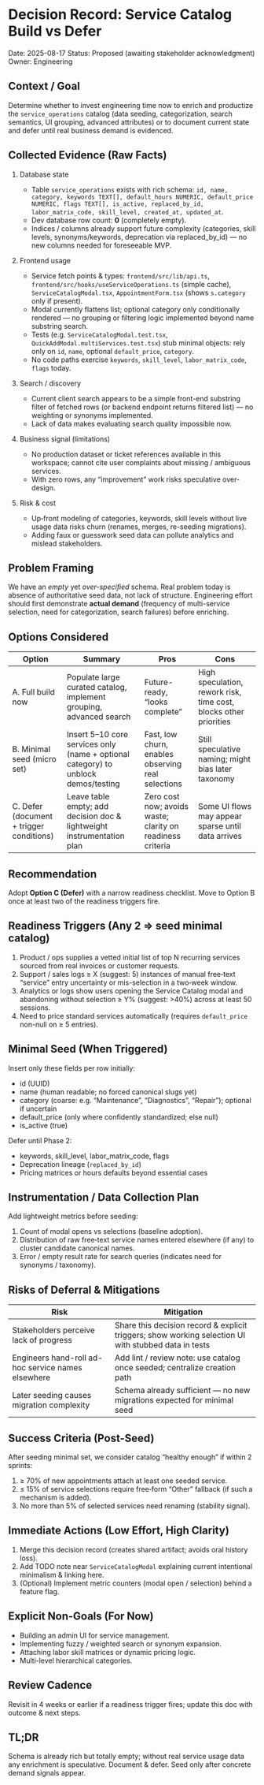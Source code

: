 # Decision Record: Service Catalog Build vs Defer

Date: 2025-08-17
Status: Proposed (awaiting stakeholder acknowledgment)
Owner: Engineering

## Context / Goal
Determine whether to invest engineering time now to enrich and productize the `service_operations` catalog (data seeding, categorization, search semantics, UI grouping, advanced attributes) or to document current state and defer until real business demand is evidenced.

## Collected Evidence (Raw Facts)

1. Database state
   - Table `service_operations` exists with rich schema: `id, name, category, keywords TEXT[], default_hours NUMERIC, default_price NUMERIC, flags TEXT[], is_active, replaced_by_id, labor_matrix_code, skill_level, created_at, updated_at`.
   - Dev database row count: **0** (completely empty).
   - Indices / columns already support future complexity (categories, skill levels, synonyms/keywords, deprecation via replaced_by_id) — no new columns needed for foreseeable MVP.

2. Frontend usage
   - Service fetch points & types: `frontend/src/lib/api.ts`, `frontend/src/hooks/useServiceOperations.ts` (simple cache), `ServiceCatalogModal.tsx`, `AppointmentForm.tsx` (shows `s.category` only if present).
   - Modal currently flattens list; optional category only conditionally rendered — no grouping or filtering logic implemented beyond name substring search.
   - Tests (e.g. `ServiceCatalogModal.test.tsx`, `QuickAddModal.multiServices.test.tsx`) stub minimal objects: rely only on `id`, `name`, optional `default_price`, `category`.
   - No code paths exercise `keywords`, `skill_level`, `labor_matrix_code`, `flags` today.

3. Search / discovery
   - Current client search appears to be a simple front-end substring filter of fetched rows (or backend endpoint returns filtered list) — no weighting or synonyms implemented.
   - Lack of data makes evaluating search quality impossible now.

4. Business signal (limitations)
   - No production dataset or ticket references available in this workspace; cannot cite user complaints about missing / ambiguous services.
   - With zero rows, any “improvement” work risks speculative over-design.

5. Risk & cost
   - Up‑front modeling of categories, keywords, skill levels without live usage data risks churn (renames, merges, re-seeding migrations).
   - Adding faux or guesswork seed data can pollute analytics and mislead stakeholders.

## Problem Framing
We have an *empty* yet *over-specified* schema. Real problem today is absence of authoritative seed data, not lack of structure. Engineering effort should first demonstrate **actual demand** (frequency of multi-service selection, need for categorization, search failures) before enriching.

## Options Considered

| Option | Summary | Pros | Cons |
|--------|---------|------|------|
| A. Full build now | Populate large curated catalog, implement grouping, advanced search | Future-ready, “looks complete” | High speculation, rework risk, time cost, blocks other priorities |
| B. Minimal seed (micro set) | Insert 5–10 core services only (name + optional category) to unblock demos/testing | Fast, low churn, enables observing real selections | Still speculative naming; might bias later taxonomy |
| C. Defer (document + trigger conditions) | Leave table empty; add decision doc & lightweight instrumentation plan | Zero cost now; avoids waste; clarity on readiness criteria | Some UI flows may appear sparse until data arrives |

## Recommendation
Adopt **Option C (Defer)** with a narrow readiness checklist. Move to Option B once at least two of the readiness triggers fire.

## Readiness Triggers (Any 2 ⇒ seed minimal catalog)

1. Product / ops supplies a vetted initial list of top N recurring services sourced from real invoices or customer requests.
2. Support / sales logs ≥ X (suggest: 5) instances of manual free‑text “service” entry uncertainty or mis-selection in a two‑week window.
3. Analytics or logs show users opening the Service Catalog modal and abandoning without selection ≥ Y% (suggest: >40%) across at least 50 sessions.
4. Need to price standard services automatically (requires `default_price` non-null on ≥ 5 entries).

## Minimal Seed (When Triggered)

Insert only these fields per row initially:

- id (UUID)
- name (human readable; no forced canonical slugs yet)
- category (coarse: e.g. “Maintenance”, “Diagnostics”, “Repair”); optional if uncertain
- default_price (only where confidently standardized; else null)
- is_active (true)

Defer until Phase 2:

- keywords, skill_level, labor_matrix_code, flags
- Deprecation lineage (`replaced_by_id`)
- Pricing matrices or hours defaults beyond essential cases

## Instrumentation / Data Collection Plan

Add lightweight metrics before seeding:

1. Count of modal opens vs selections (baseline adoption).
2. Distribution of raw free‑text service names entered elsewhere (if any) to cluster candidate canonical names.
3. Error / empty result rate for search queries (indicates need for synonyms / taxonomy).

## Risks of Deferral & Mitigations

| Risk | Mitigation |
|------|------------|
| Stakeholders perceive lack of progress | Share this decision record & explicit triggers; show working selection UI with stubbed data in tests |
| Engineers hand-roll ad-hoc service names elsewhere | Add lint / review note: use catalog once seeded; centralize creation path |
| Later seeding causes migration complexity | Schema already sufficient — no new migrations expected for minimal seed |

## Success Criteria (Post-Seed)

After seeding minimal set, we consider catalog “healthy enough” if within 2 sprints:

1. ≥ 70% of new appointments attach at least one seeded service.
2. ≤ 15% of service selections require free‑form “Other” fallback (if such a mechanism is added).
3. No more than 5% of selected services need renaming (stability signal).

## Immediate Actions (Low Effort, High Clarity)

1. Merge this decision record (creates shared artifact; avoids oral history loss).
2. Add TODO note near `ServiceCatalogModal` explaining current intentional minimalism & linking here.
3. (Optional) Implement metric counters (modal open / selection) behind a feature flag.

## Explicit Non-Goals (For Now)

- Building an admin UI for service management.
- Implementing fuzzy / weighted search or synonym expansion.
- Attaching labor skill matrices or dynamic pricing logic.
- Multi-level hierarchical categories.


## Review Cadence

Revisit in 4 weeks or earlier if a readiness trigger fires; update this doc with outcome & next steps.


## TL;DR

Schema is already rich but totally empty; without real service usage data any enrichment is speculative. Document & defer. Seed only after concrete demand signals appear.
